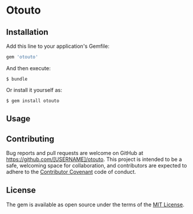 # Otouto

## Installation

Add this line to your application's Gemfile:

```ruby
gem 'otouto'
```

And then execute:

    $ bundle

Or install it yourself as:

    $ gem install otouto

## Usage

## Contributing

Bug reports and pull requests are welcome on GitHub at https://github.com/[USERNAME]/otouto. This project is intended to be a safe, welcoming space for collaboration, and contributors are expected to adhere to the [Contributor Covenant](contributor-covenant.org) code of conduct.


## License

The gem is available as open source under the terms of the [MIT License](http://opensource.org/licenses/MIT).


